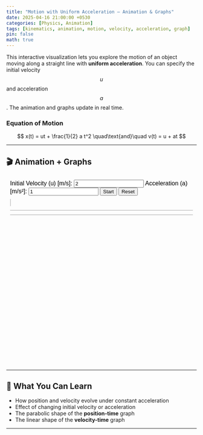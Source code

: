 ```yaml
---
title: "Motion with Uniform Acceleration – Animation & Graphs"
date: 2025-04-16 21:00:00 +0530
categories: [Physics, Animation]
tags: [kinematics, animation, motion, velocity, acceleration, graph]
pin: false
math: true
---
```


This interactive visualization lets you explore the motion of an object moving along a straight line with **uniform acceleration**. You can specify the initial velocity $$ u $$ and acceleration $$ a $$. The animation and graphs update in real time.

### Equation of Motion

$$
x(t) = ut + \frac{1}{2} a t^2 \quad\text{and}\quad v(t) = u + at
$$

---

## 🎬 Animation + Graphs

<iframe style="width: 100%; height: 500px; border: none;" srcdoc="
<!DOCTYPE html>
<html>
<head>
  <meta charset='UTF-8'>
  <script src='https://cdn.jsdelivr.net/npm/chart.js'></script>
  <style>
    body {
      font-family: sans-serif;
      margin: 0;
      padding: 10px;
    }
    #controls {
      margin-bottom: 10px;
    }
    canvas {
      border: 1px solid #ccc;
      background: #f9f9f9;
    }
    #layout {
      display: flex;
      gap: 10px;
      flex-wrap: wrap;
    }
    #animationArea {
      flex: 1 1 100%;
    }
    #graphs {
      display: flex;
      flex-direction: column;
      gap: 10px;
      flex: 1 1 100%;
    }
    @media (min-width: 800px) {
      #animationArea {
        flex: 1 1 40%;
      }
      #graphs {
        flex: 1 1 58%;
      }
    }
  </style>
</head>
<body>
  <div id='controls'>
    <label>Initial Velocity (u) [m/s]: <input type='number' id='initialVelocity' value='2'></label>
    <label>Acceleration (a) [m/s²]: <input type='number' id='acceleration' value='1'></label>
    <button id='startBtn'>Start</button>
    <button id='resetBtn'>Reset</button>
  </div>

  <div id='layout'>
    <div id='animationArea'>
      <canvas id='motionCanvas' width='600' height='150'></canvas>
    </div>
    <div id='graphs'>
      <canvas id='positionGraph'></canvas>
      <canvas id='velocityGraph'></canvas>
    </div>
  </div>

  <script>
    const canvas = document.getElementById('motionCanvas');
    const ctx = canvas.getContext('2d');
    const startBtn = document.getElementById('startBtn');
    const resetBtn = document.getElementById('resetBtn');
    let u = 0, a = 0, startTime = null, animationId;
    let dataTime = [], dataX = [], dataV = [];

    const posCtx = document.getElementById('positionGraph').getContext('2d');
    const velCtx = document.getElementById('velocityGraph').getContext('2d');

    const positionChart = new Chart(posCtx, {
      type: 'line',
      data: {
        labels: dataTime,
        datasets: [{
          label: 'Displacement (m)',
          data: dataX,
          borderColor: 'blue',
          tension: 0.2
        }]
      },
      options: {
        scales: {
          x: { title: { display: true, text: 'Time (s)' }},
          y: { title: { display: true, text: 'Position (m)' }}
        }
      }
    });

    const velocityChart = new Chart(velCtx, {
      type: 'line',
      data: {
        labels: dataTime,
        datasets: [{
          label: 'Velocity (m/s)',
          data: dataV,
          borderColor: 'green',
          tension: 0.2
        }]
      },
      options: {
        scales: {
          x: { title: { display: true, text: 'Time (s)' }},
          y: { title: { display: true, text: 'Velocity (m/s)' }}
        }
      }
    });

    function resetCanvas() {
      ctx.clearRect(0, 0, canvas.width, canvas.height);
      ctx.fillStyle = '#000';
      ctx.fillRect(0, canvas.height / 2 - 2, canvas.width, 4);
    }

    function drawObject(x) {
      ctx.fillStyle = 'red';
      ctx.beginPath();
      ctx.arc(x, canvas.height / 2, 10, 0, 2 * Math.PI);
      ctx.fill();
    }

    function animate(timestamp) {
      if (!startTime) startTime = timestamp;
      const t = (timestamp - startTime) / 1000;
      const x = u * t + 0.5 * a * t * t;
      const v = u + a * t;
      const px = x * 50;

      resetCanvas();
      drawObject(px);

      if (t - (dataTime.at(-1) || -1) > 0.1) {
        dataTime.push(t.toFixed(2));
        dataX.push(x.toFixed(2));
        dataV.push(v.toFixed(2));
        positionChart.update();
        velocityChart.update();
      }

      if (px < canvas.width) {
        animationId = requestAnimationFrame(animate);
      }
    }

    function startAnimation() {
      cancelAnimationFrame(animationId);
      u = parseFloat(document.getElementById('initialVelocity').value);
      a = parseFloat(document.getElementById('acceleration').value);
      startTime = null;
      dataTime.length = 0;
      dataX.length = 0;
      dataV.length = 0;
      positionChart.update();
      velocityChart.update();
      resetCanvas();
      animationId = requestAnimationFrame(animate);
    }

    startBtn.addEventListener('click', startAnimation);
    resetBtn.addEventListener('click', startAnimation);

    resetCanvas();
  </script>
</body>
</html>
"></iframe>

---

## 🧠 What You Can Learn

- How position and velocity evolve under constant acceleration
- Effect of changing initial velocity or acceleration
- The parabolic shape of the **position-time** graph
- The linear shape of the **velocity-time** graph

---


